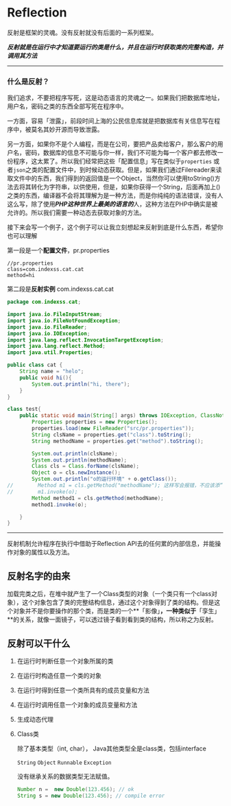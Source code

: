 # Reflection

反射是框架的灵魂。没有反射就没有后面的一系列框架。

***反射就是在运行中才知道要运行的类是什么，并且在运行时获取类的完整构造，并调用其方法***

---



### **什么是反射？**

我们追求，不要把程序写死，这是动态语言的灵魂之一。如果我们把数据库地址，用户名，密码之类的东西全部写死在程序中。

一方面，容易「泄露」，前段时间上海的公民信息库就是把数据库有关信息写在程序中，被莫名其妙开源而导致泄露。

另一方面，如果你不是个人编程，而是在公司，要把产品卖给客户，那么客户的用户名，密码，数据库的信息不可能与你一样，我们不可能为每一个客户都去修改一份程序，这太累了。所以我们经常把这些「配置信息」写在类似于`properties` 或者`json`之类的配置文件中，到时候动态获取。但是，如果我们通过Filereader来读取文件中的东西，我们得到的返回值是一个Object，当然你可以使用toString()方法去将其转化为字符串，以供使用，但是，如果你获得一个String，后面再加上()之类的东西，编译器不会将其理解为是一种方法，而是你纯纯的语法错误，没有人这么写，除了使用***PHP这种世界上最美的语言的***人，这种方法在PHP中确实是被允许的。所以我们需要一种动态去获取对象的方法。

接下来会写一个例子，这个例子可以让我立刻想起来反射到底是什么东西，希望你也可以理解

第一段是一个**配置文件**，pr.properties

```properties
//pr.properties
class=com.indexss.cat.cat
method=hi
```

第二段是**反射实例** com.indexss.cat.cat

```java
package com.indexss.cat;

import java.io.FileInputStream;
import java.io.FileNotFoundException;
import java.io.FileReader;
import java.io.IOException;
import java.lang.reflect.InvocationTargetException;
import java.lang.reflect.Method;
import java.util.Properties;

public class cat {
    String name = "helo";
    public void hi(){
        System.out.println("hi, there");
    }
}

class test{
    public static void main(String[] args) throws IOException, ClassNotFoundException, InstantiationException, IllegalAccessException, NoSuchMethodException, InvocationTargetException {
        Properties properties = new Properties();
        properties.load(new FileReader("src/pr.properties"));
        String clsName = properties.get("class").toString();
        String methodName = properties.get("method").toString();

        System.out.println(clsName);
        System.out.println(methodName);
        Class cls = Class.forName(clsName);
        Object o = cls.newInstance();
        System.out.println("o的运行环境" + o.getClass());
//        Method m1 = cls.getMethod("methodName"); 这样写会报错，不应该添“”
//        m1.invoke(o);
        Method method1 = cls.getMethod(methodName);
        method1.invoke(o);

    }
}

```

---

反射机制允许程序在执行中借助于Reflection API去的任何累的内部信息，并能操作对象的属性以及方法。

## 反射名字的由来

加载完类之后，在堆中就产生了一个Class类型的对象（一个类只有一个class对象），这个对象包含了类的完整结构信息，通过这个对象得到了类的结构。但是这个对象并不是你要操作的那个类，而是类的一个**「影像」**，一种类似于**「孪生」**的关系，就像一面镜子，可以透过镜子看到看到类的结构，所以称之为反射。

## 反射可以干什么

1. 在运行时判断任意一个对象所属的类
2. 在运行时构造任意一个类的对象
3. 在运行时得到任意一个类所具有的成员变量和方法
4. 在运行时调用任意一个对象的成员变量和方法
5. 生成动态代理



1. Class类

   除了基本类型（int, char）， Java其他类型全是class类，包括interface

   `String` `Object` `Runnable` `Exception`

   没有继承关系的数据类型无法赋值。

   ```java
   Number n =  new Double(123.456); // ok
   String s = new Double(123.456); // compile error
   ```

   
